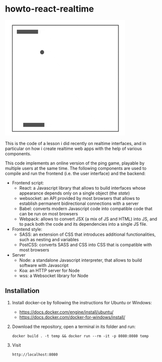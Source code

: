 
# howto-react-realtime

![](readme.gif)

This is the code of a lesson i did recently on realtime interfaces, and in particular on how i create realtime web apps with the help of various components.

This code implements an online version of the ping game, playable by multiple users at the same time. The following components are used to compile and run the frontend (i.e. the user interface) and the backend:
* Frontend script:
  * React: a Javascript library that allows to build interfaces whose appearance depends only on a single object (the <i>state</i>)
  * websocket: an API provided by most browsers that allows to establish permanent bidirectional connections with a server
  * Babel: converts modern Javascript code into compatible code that can be run on most browsers
  * Webpack: allows to convert JSX (a mix of JS and HTML) into JS, and to pack both the code and its dependencies into a single JS file.
* Frontend style:
  * SASS: an extension of CSS that introduces additional functionalities, such as nesting and variables
  * PostCSS: converts SASS and CSS into CSS that is compatible with most browsers
* Server
  * Node: a standalone Javascript interpreter, that allows to build software with Javascript
  * Koa: an HTTP server for Node
  * wss: a Websocket library for Node


## Installation

1. Install docker-ce by following the instructions for Ubuntu or Windows:
   * https://docs.docker.com/engine/install/ubuntu/
   * https://docs.docker.com/docker-for-windows/install/

2. Download the repository, open a terminal in its folder and run:
   ```
   docker build . -t temp && docker run --rm -it -p 8080:8080 temp
   ```

3. Visit
   ```
   http://localhost:8080
   ```
